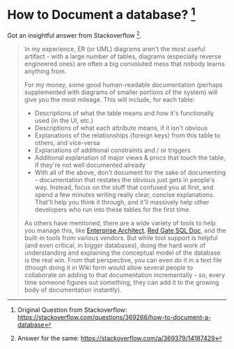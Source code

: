 # How to Document a database? [^1]

Got an insightful answer from Stackoverflow [^2].

> In my experience, ER (or UML) diagrams aren't the most useful artifact - with a large number of tables, diagrams (especially reverse engineered ones) are often a big convoluted mess that nobody learns anything from.
>
> For my money, some good human-readable documentation (perhaps supplemented with diagrams of smaller portions of the system) will give you the most mileage. This will include, for each table:
>
> - Descriptions of what the table means and how it's functionally used (in the UI, etc.)
> - Descriptions of what each attribute means, if it isn't obvious
> - Explanations of the relationships (foreign keys) from this table to others, and vice-versa
> - Explanations of additional constraints and / or triggers
> - Additional explanation of major views & procs that touch the table, if they're not well documented already
> - With all of the above, don't document for the sake of documenting - documentation that restates the obvious just gets in people's way. Instead, focus on the stuff that confused you at first, and spend a few minutes writing really clear, concise explanations. That'll help you think it through, and it'll massively help other developers who run into these tables for the first time.
>
> As others have mentioned, there are a wide variety of tools to help you manage this, like [Enterprise Architect](http://www.sparxsystems.com.au/), [Red Gate SQL Doc](http://www.red-gate.com/products/SQL_Doc/index.htm), and the built-in tools from various vendors. But while tool support is helpful (and even critical, in bigger databases), doing the hard work of understanding and explaining the conceptual model of the database is the real win. From that perspective, you can even do it in a text file (though doing it in Wiki form would allow several people to collaborate on adding to that documentation incrementally - so, every time someone figures out something, they can add it to the growing body of documentation instantly).

[^1]: Original Question from Stackoverflow: https://stackoverflow.com/questions/369266/how-to-document-a-database
[^2]: Answer for the same: https://stackoverflow.com/a/369379/14187429